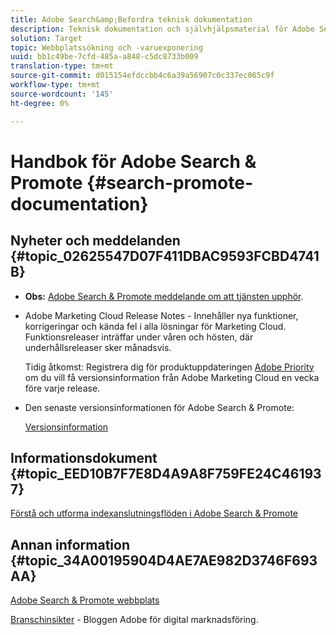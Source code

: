 ```yaml
---
title: Adobe Search&amp;Befordra teknisk dokumentation
description: Teknisk dokumentation och självhjälpsmaterial för Adobe Search&amp;Promote
solution: Target
topic: Webbplatssökning och -varuexponering
uuid: bb1c49be-7cfd-485a-a848-c5dc8733b009
translation-type: tm+mt
source-git-commit: d015154efdccbb4c6a39a56907c0c337ec065c9f
workflow-type: tm+mt
source-wordcount: '145'
ht-degree: 0%

---
```



# Handbok för Adobe Search &amp; Promote {#search-promote-documentation}

## Nyheter och meddelanden {#topic_02625547D07F411DBAC9593FCBD4741B}

* **Obs:** [Adobe Search &amp; Promote meddelande om att tjänsten upphör](/help/sp-eol.md).

* Adobe Marketing Cloud Release Notes - Innehåller nya funktioner, korrigeringar och kända fel i alla lösningar för Marketing Cloud. Funktionsreleaser inträffar under våren och hösten, där underhållsreleaser sker månadsvis.

   Tidig åtkomst: Registrera dig för produktuppdateringen [Adobe Priority](https://campaign.adobe.com/webApp/adbePriorityProductSubscribe) om du vill få versionsinformation från Adobe Marketing Cloud en vecka före varje release.

* Den senaste versionsinformationen för Adobe Search &amp; Promote:

   [Versionsinformation](/help/c-searchpromote-release-notes/c-rn-02-13-18-version-1811.md)

## Informationsdokument {#topic_EED10B7F7E8D4A9A8F759FE24C461937}

[Förstå och utforma indexanslutningsflöden i Adobe Search &amp; Promote](https://marketing.adobe.com/resources/help/en_US/snp/index_connector_feeds.pdf)

## Annan information {#topic_34A00195904D4AE7AE982D3746F693AA}

[Adobe Search &amp; Promote webbplats](https://www.adobe.com/solutions/testing-targeting/search-driven-merchandising.html)

[Branschinsikter](https://blogs.adobe.com/digitalmarketing/)  - Bloggen Adobe för digital marknadsföring.

